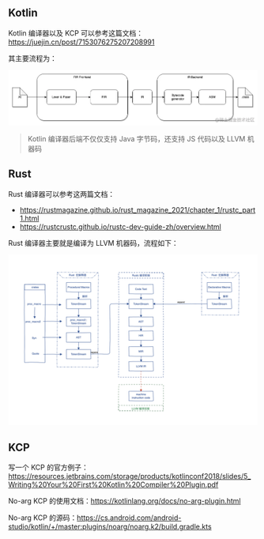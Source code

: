 ## Kotlin

Kotlin 编译器以及 KCP 可以参考这篇文档：https://juejin.cn/post/7153076275207208991

其主要流程为：

![img](./assets/506e41b0b4ee4569be860a744feab80d~tplv-k3u1fbpfcp-zoom-in-crop-mark:1512:0:0:0.awebp)

> Kotlin 编译器后端不仅仅支持 Java 字节码，还支持 JS 代码以及 LLVM 机器码

## Rust

Rust 编译器可以参考这两篇文档：

* https://rustmagazine.github.io/rust_magazine_2021/chapter_1/rustc_part1.html
* https://rustcrustc.github.io/rustc-dev-guide-zh/overview.html

Rust 编译器主要就是编译为 LLVM 机器码，流程如下：

![rust-complie-process](./assets/rust-complie-process.png)

## KCP

写一个 KCP 的官方例子：https://resources.jetbrains.com/storage/products/kotlinconf2018/slides/5_Writing%20Your%20First%20Kotlin%20Compiler%20Plugin.pdf

No-arg KCP 的使用文档：https://kotlinlang.org/docs/no-arg-plugin.html

No-arg KCP 的源码：https://cs.android.com/android-studio/kotlin/+/master:plugins/noarg/noarg.k2/build.gradle.kts